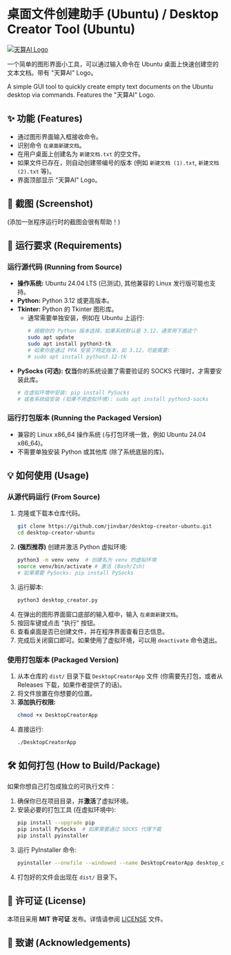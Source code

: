# 桌面文件创建助手 (Ubuntu) / Desktop Creator Tool (Ubuntu)

[![天算AI Logo](placeholder.png)](https://your-website-or-profile.com) <!-- 暂时放一个占位符，或者直接去掉图片行 -->
<!-- 你可以把上面这行图片占位符替换成你的 Logo 图片链接，或者直接删除 -->
<!-- 例如，如果图片在仓库根目录叫 logo.png: ![天算AI Logo](logo.png) -->

一个简单的图形界面小工具，可以通过输入命令在 Ubuntu 桌面上快速创建空的文本文档。带有 "天算AI" Logo。

A simple GUI tool to quickly create empty text documents on the Ubuntu desktop via commands. Features the "天算AI" Logo.

## ✨ 功能 (Features)

*   通过图形界面输入框接收命令。
*   识别命令 `在桌面新建文档`。
*   在用户桌面上创建名为 `新建文档.txt` 的空文件。
*   如果文件已存在，则自动创建带编号的版本 (例如 `新建文档 (1).txt`, `新建文档 (2).txt` 等)。
*   界面顶部显示 "天算AI" Logo。

## 📸 截图 (Screenshot)

<!-- 在这里可以放一张程序的运行截图 -->
<!-- 例如: ![应用截图](screenshot.png) -->
<!-- 你需要先截图，命名为 screenshot.png (或其它名字)，然后把它也添加到 Git 仓库 -->
(添加一张程序运行时的截图会很有帮助！)

## 🚀 运行要求 (Requirements)

### 运行源代码 (Running from Source)

*   **操作系统:** Ubuntu 24.04 LTS (已测试), 其他兼容的 Linux 发行版可能也支持。
*   **Python:** Python 3.12 或更高版本。
*   **Tkinter:** Python 的 Tkinter 图形库。
    *   通常需要单独安装，例如在 Ubuntu 上运行:
        ```bash
        # 根据你的 Python 版本选择，如果系统默认是 3.12，通常用下面这个
        sudo apt update
        sudo apt install python3-tk
        # 如果你是通过 PPA 安装了特定版本，如 3.12，可能需要:
        # sudo apt install python3.12-tk
        ```
*   **PySocks (可选):** **仅当**你的系统设置了需要验证的 SOCKS 代理时，才需要安装此库。
    ```bash
    # 在虚拟环境中安装: pip install PySocks
    # 或者系统级安装 (如果不用虚拟环境): sudo apt install python3-socks
    ```

### 运行打包版本 (Running the Packaged Version)

*   兼容的 Linux x86_64 操作系统 (与打包环境一致，例如 Ubuntu 24.04 x86_64)。
*   不需要单独安装 Python 或其他库 (除了系统底层的库)。

## 💡 如何使用 (Usage)

### 从源代码运行 (From Source)

1.  克隆或下载本仓库代码。
    ```bash
    git clone https://github.com/jinvbar/desktop-creator-ubuntu.git
    cd desktop-creator-ubuntu
    ```
2.  **(强烈推荐)** 创建并激活 Python 虚拟环境:
    ```bash
    python3 -m venv venv  # 创建名为 venv 的虚拟环境
    source venv/bin/activate # 激活 (Bash/Zsh)
    # 如果需要 PySocks: pip install PySocks
    ```
3.  运行脚本:
    ```bash
    python3 desktop_creator.py
    ```
4.  在弹出的图形界面窗口底部的输入框中，输入 `在桌面新建文档`。
5.  按回车键或点击 "执行" 按钮。
6.  查看桌面是否已创建文件，并在程序界面查看日志信息。
7.  完成后关闭窗口即可。如果使用了虚拟环境，可以用 `deactivate` 命令退出。

### 使用打包版本 (Packaged Version)

1.  从本仓库的 `dist/` 目录下载 `DesktopCreatorApp` 文件 (你需要先打包，或者从 Releases 下载，如果作者提供了的话)。
2.  将文件放置在你想要的位置。
3.  **添加执行权限:**
    ```bash
    chmod +x DesktopCreatorApp
    ```
4.  直接运行:
    ```bash
    ./DesktopCreatorApp
    ```

## 🛠️ 如何打包 (How to Build/Package)

如果你想自己打包成独立的可执行文件：

1.  确保你已在项目目录，并**激活**了虚拟环境。
2.  安装必要的打包工具 (在虚拟环境中):
    ```bash
    pip install --upgrade pip
    pip install PySocks  # 如果需要通过 SOCKS 代理下载
    pip install pyinstaller
    ```
3.  运行 PyInstaller 命令:
    ```bash
    pyinstaller --onefile --windowed --name DesktopCreatorApp desktop_creator.py
    ```
4.  打包好的文件会出现在 `dist/` 目录下。

## 📄 许可证 (License)

本项目采用 **MIT 许可证** 发布。详情请参阅 [LICENSE](LICENSE) 文件。

## 🙏 致谢 (Acknowledgements)

